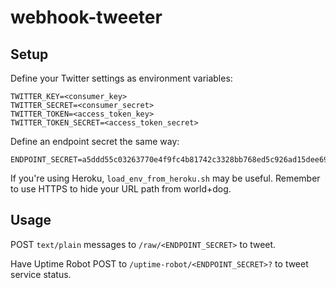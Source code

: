 # webhook-tweeter

## Setup

Define your Twitter settings as environment variables:

```
TWITTER_KEY=<consumer_key>
TWITTER_SECRET=<consumer_secret>
TWITTER_TOKEN=<access_token_key>
TWITTER_TOKEN_SECRET=<access_token_secret>
```

Define an endpoint secret the same way:

```
ENDPOINT_SECRET=a5ddd55c03263770e4f9fc4b81742c3328bb768ed5c926ad15dee690807f4994
```

If you're using Heroku, `load_env_from_heroku.sh` may be useful. Remember to use
HTTPS to hide your URL path from world+dog.

## Usage

POST `text/plain` messages to `/raw/<ENDPOINT_SECRET>` to tweet.

Have Uptime Robot POST to `/uptime-robot/<ENDPOINT_SECRET>?` to tweet service
status.
